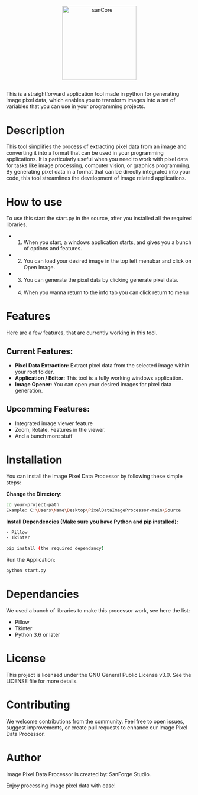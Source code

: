 
<div align="center">
  <img alt="sanCore" src="https://github.com/SanForgeStudio/ImagePixelDataProcessor/assets/97965051/b3998d0e-76c6-4b09-b9e2-2e92c84528cb" width="200" />
</div>

##

This is a straightforward application tool made in python for generating image pixel data, which enables you to transform images into a set of variables that you can use in your programming projects.

# Description
This tool simplifies the process of extracting pixel data from an image and converting it into a format that can be used in your programming applications. It is particularly useful when you need to work with pixel data for tasks like image processing, computer vision, or graphics programming. By generating pixel data in a format that can be directly integrated into your code, this tool streamlines the development of image related applications.

# How to use

To use this start the start.py in the source, after you installed all the required libraries.

- 1. When you start, a windows application starts, and gives you a bunch of options and features.
- 2. You can load your desired image in the top left menubar and click on Open Image.
- 3. You can generate the pixel data by clicking generate pixel data.
- 4. When you wanna return to the info tab you can click return to menu


# Features

Here are a few features, that are currently working in this tool.

## Current Features:

- **Pixel Data Extraction:** Extract pixel data from the selected image within your root folder.
- **Application / Editor:** This tool is a fully working windows application.
- **Image Opener:** You can open your desired images for pixel data generation.

## Upcomming Features:

- Integrated image viewer feature
- Zoom, Rotate, Features in the viewer.
- And a bunch more stuff

# Installation

You can install the Image Pixel Data Processor by following these simple steps:

**Change the Directory:**
```bash
cd your-project-path
Example: C:\Users\Name\Desktop\PixelDataImageProcessor-main\Source
```

**Install Dependencies (Make sure you have Python and pip installed):**

```bash
- Pillow
- Tkinter
```

```bash
pip install (the required dependancy)

```

Run the Application:

```bash
python start.py
```
# Dependancies

We used a bunch of libraries to make this processor work, see here the list:

- Pillow
- Tkinter
- Python 3.6 or later

# License

This project is licensed under the GNU General Public License v3.0. See the LICENSE file for more details.

# Contributing
We welcome contributions from the community. Feel free to open issues, suggest improvements, or create pull requests to enhance our Image Pixel Data Processor.

# Author
Image Pixel Data Processor is created by: SanForge Studio.

Enjoy processing image pixel data with ease!

